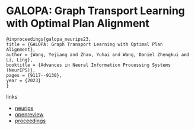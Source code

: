 # GALOPA: Graph Transport Learning with Optimal Plan Alignment

```
@inproceedings{galopa_neurips23,
title = {GALOPA: Graph Transport Learning with Optimal Plan Alignment},
author = {Wang, Yejiang and Zhao, Yuhai and Wang, Daniel Zhengkui and Li, Ling},
booktitle = {Advances in Neural Information Processing Systems (NeurIPS)},
pages = {9117--9130},
year = {2023}
}
```

links
- [neurips](https://nips.cc/Conferences/2023/Schedule?showEvent=70288)
- [openreview](https://openreview.net/forum?id=rzlqOVExUA)
- [proceedings](https://papers.nips.cc//paper_files/paper/2023/hash/1d35af80e775e342f4cd3792e4405837-Abstract-Conference.html)

